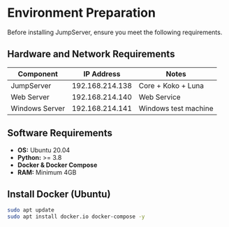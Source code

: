 # Environment Preparation

Before installing JumpServer, ensure you meet the following requirements.

## Hardware and Network Requirements
| Component      | IP Address       | Notes                    |
|----------------|------------------|--------------------------|
| JumpServer     | 192.168.214.138  | Core + Koko + Luna       |
| Web Server     | 192.168.214.140  | Web Service              |
| Windows Server | 192.168.214.141  | Windows test machine     |

## Software Requirements
- **OS:** Ubuntu 20.04
- **Python:** >= 3.8
- **Docker & Docker Compose**
- **RAM:** Minimum 4GB

## Install Docker (Ubuntu)
```bash
sudo apt update
sudo apt install docker.io docker-compose -y

